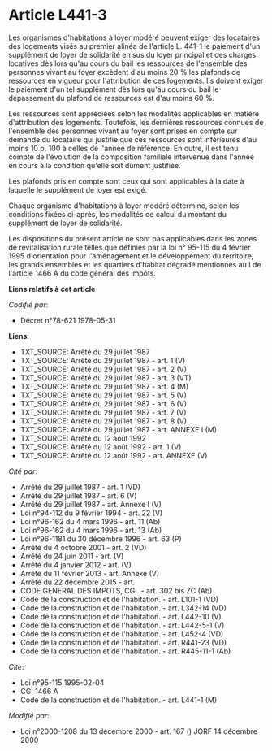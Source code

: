 # Article L441-3

Les organismes d'habitations à loyer modéré peuvent exiger des locataires des logements visés au premier alinéa de l'article
L. 441-1 le paiement d'un supplément de loyer de solidarité en sus du loyer principal et des charges locatives dès lors qu'au
cours du bail les ressources de l'ensemble des personnes vivant au foyer excèdent d'au moins 20 % les plafonds de ressources
en vigueur pour l'attribution de ces logements. Ils doivent exiger le paiement d'un tel supplément dès lors qu'au cours du
bail le dépassement du plafond de ressources est d'au moins 60 %.

Les ressources sont appréciées selon les modalités applicables en matière d'attribution des logements. Toutefois, les
dernières ressources connues de l'ensemble des personnes vivant au foyer sont prises en compte sur demande du locataire qui
justifie que ces ressources sont inférieures d'au moins 10 p. 100 à celles de l'année de référence. En outre, il est tenu
compte de l'évolution de la composition familiale intervenue dans l'année en cours à la condition qu'elle soit dûment
justifiée.

Les plafonds pris en compte sont ceux qui sont applicables à la date à laquelle le supplément de loyer est exigé.

Chaque organisme d'habitations à loyer modéré détermine, selon les conditions fixées ci-après, les modalités de calcul du
montant du supplément de loyer de solidarité.

Les dispositions du présent article ne sont pas applicables dans les zones de revitalisation rurale telles que définies par
la loi n° 95-115 du 4 février 1995 d'orientation pour l'aménagement et le développement du territoire, les grands ensembles
et les quartiers d'habitat dégradé mentionnés au I de l'article 1466 A du code général des impôts.

**Liens relatifs à cet article**

_Codifié par_:

  - Décret n°78-621 1978-05-31

**Liens**:

  - TXT_SOURCE: Arrêté du 29 juillet 1987
  - TXT_SOURCE: Arrêté du 29 juillet 1987 - art. 1 (V)
  - TXT_SOURCE: Arrêté du 29 juillet 1987 - art. 2 (V)
  - TXT_SOURCE: Arrêté du 29 juillet 1987 - art. 3 (VT)
  - TXT_SOURCE: Arrêté du 29 juillet 1987 - art. 4 (M)
  - TXT_SOURCE: Arrêté du 29 juillet 1987 - art. 5 (V)
  - TXT_SOURCE: Arrêté du 29 juillet 1987 - art. 6 (V)
  - TXT_SOURCE: Arrêté du 29 juillet 1987 - art. 7 (V)
  - TXT_SOURCE: Arrêté du 29 juillet 1987 - art. 8 (V)
  - TXT_SOURCE: Arrêté du 29 juillet 1987 - art. ANNEXE I (M)
  - TXT_SOURCE: Arrêté du 12 août 1992
  - TXT_SOURCE: Arrêté du 12 août 1992 - art. 1 (V)
  - TXT_SOURCE: Arrêté du 12 août 1992 - art. ANNEXE (V)

_Cité par_:

  - Arrêté du 29 juillet 1987 - art. 1 (VD)
  - Arrêté du 29 juillet 1987 - art. 6 (V)
  - Arrêté du 29 juillet 1987 - art. Annexe I (V)
  - Loi n°94-112 du 9 février 1994 - art. 22 (V)
  - Loi n°96-162 du 4 mars 1996 - art. 11 (Ab)
  - Loi n°96-162 du 4 mars 1996 - art. 13 (Ab)
  - Loi n°96-1181 du 30 décembre 1996 - art. 63 (P)
  - Arrêté du 4 octobre 2001 - art. 2 (VD)
  - Arrêté du 24 juin 2011 - art. (V)
  - Arrêté du 4 janvier 2012 - art. (V)
  - Arrêté du 11 février 2013 - art. Annexe (V)
  - Arrêté du 22 décembre 2015 - art.
  - CODE GENERAL DES IMPOTS, CGI. - art. 302 bis ZC (Ab)
  - Code de la construction et de l'habitation. - art. L101-1 (VD)
  - Code de la construction et de l'habitation. - art. L342-14 (VD)
  - Code de la construction et de l'habitation. - art. L442-10 (V)
  - Code de la construction et de l'habitation. - art. L442-5-1 (V)
  - Code de la construction et de l'habitation. - art. L452-4 (VD)
  - Code de la construction et de l'habitation. - art. R441-23 (VD)
  - Code de la construction et de l'habitation. - art. R445-11-1 (Ab)

_Cite_:

  - Loi n°95-115 1995-02-04
  - CGI 1466 A
  - Code de la construction et de l'habitation. - art. L441-1 (M)

_Modifié par_:

  - Loi n°2000-1208 du 13 décembre 2000 - art. 167 () JORF 14 décembre 2000
